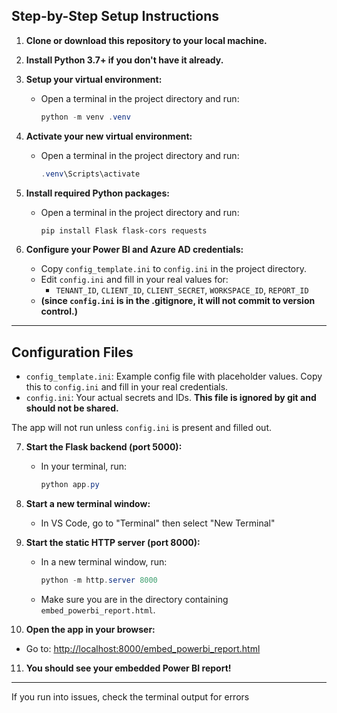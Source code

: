 
## Step-by-Step Setup Instructions

1. **Clone or download this repository to your local machine.**

2. **Install Python 3.7+ if you don't have it already.**

3. **Setup your virtual environment:**
   - Open a terminal in the project directory and run:
     ```powershell
     python -m venv .venv
     ```

4. **Activate your new virtual environment:**
   - Open a terminal in the project directory and run:
     ```powershell
     .venv\Scripts\activate
     ```

5. **Install required Python packages:**
   - Open a terminal in the project directory and run:
     ```powershell
     pip install Flask flask-cors requests
     ```


6. **Configure your Power BI and Azure AD credentials:**
   - Copy `config_template.ini` to `config.ini` in the project directory.
   - Edit `config.ini` and fill in your real values for:
     - `TENANT_ID`, `CLIENT_ID`, `CLIENT_SECRET`, `WORKSPACE_ID`, `REPORT_ID`
   - **(since `config.ini` is in the .gitignore, it will not commit to version control.)**
---

## Configuration Files

- `config_template.ini`: Example config file with placeholder values. Copy this to `config.ini` and fill in your real credentials.
- `config.ini`: Your actual secrets and IDs. **This file is ignored by git and should not be shared.**

The app will not run unless `config.ini` is present and filled out.

7. **Start the Flask backend (port 5000):**
   - In your terminal, run:
     ```powershell
     python app.py
     ```
8. **Start a new terminal window:**
   - In VS Code, go to "Terminal" then select "New Terminal"
     
9. **Start the static HTTP server (port 8000):**
   - In a new terminal window, run:
     ```powershell
     python -m http.server 8000
     ```
   - Make sure you are in the directory containing `embed_powerbi_report.html`.

10. **Open the app in your browser:**
   - Go to: [http://localhost:8000/embed_powerbi_report.html](http://localhost:8000/embed_powerbi_report.html)

11. **You should see your embedded Power BI report!**

---

If you run into issues, check the terminal output for errors